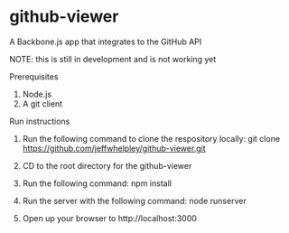 github-viewer
=============

A Backbone.js app that integrates to the GitHub API

NOTE: this is still in development and is not working yet

Prerequisites

1. Node.js
2. A git client

Run instructions

1. Run the following command to clone the respository locally:
    git clone https://github.com/jeffwhelpley/github-viewer.git

2. CD to the root directory for the github-viewer

3. Run the following command: npm install

3. Run the server with the following command: node runserver

4. Open up your browser to http://localhost:3000





